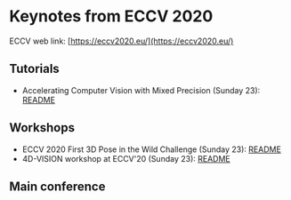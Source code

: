 # Keynotes from ECCV 2020

ECCV web link: [https://eccv2020.eu/](https://eccv2020.eu/)

## Tutorials

  - Accelerating Computer Vision with Mixed Precision (Sunday 23): [README](Toturials/Accelerating_CV_with_Mixed_Precision)

## Workshops

  - ECCV 2020 First 3D Pose in the Wild Challenge (Sunday 23): [README](Workshops/3D_Pose_in_the_Wild)
  - 4D-VISION workshop at ECCV'20 (Sunday 23): [README](Workshops/4D-VISION)

## Main conference

